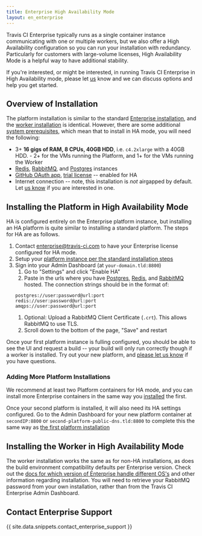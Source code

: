 ```yaml
---
title: Enterprise High Availability Mode
layout: en_enterprise
---
```


Travis CI Enterprise typically runs as a single container instance communicating with one or multiple workers, but we also offer a High Availability configuration so you can run your installation with redundancy. Particularly for customers with large-volume licenses, High Availability Mode is a helpful way to have additional stability. 

If you're interested, or might be interested, in running Travis CI Enterprise in High Availability mode, please let [us](mailto:enterprise@travis-cicom?subject:HA%20Mode) know and we can discuss options and help you get started. 

## Overview of Installation

The platform installation is similar to the standard [Enterprise installation](/user/enterprise/installation#setting-up-the-travis-ci-enterprise-platform), and the [worker installation](#Installing-the-Worker-in-High-Availability-Mode) is identical. However, there are some additional [system prerequisites](/user/enterprise/prerequisites/#high-availability-mode), which mean that to install in HA mode, you will need the following:

- 3+ **16 gigs of RAM, 8 CPUs, 40GB HDD**, i.e. `c4.2xlarge` with a 40GB HDD. - 2+ for the VMs running the Platform, and 1+ for the VMs running the Worker
- [Redis](https://redis.io/), [RabbitMQ](https://www.rabbitmq.com/), 
  and [Postgres](https://www.postgresql.org/) instances
- [GitHub OAuth app](/user/enterprise/prerequisites#oauth-app), [trial license](/user/enterprise/prerequisites#license) -- enabled for HA
- Internet connection -- note, this installation is *not* airgapped by default. Let [us know](mailto:enterprise@travis-ci.com) if you are interested in one. 

## Installing the Platform in High Availability Mode

HA is configured entirely on the Enterprise platform instance, but installing an HA platform is quite similar to installing a standard platform. The steps for HA are as follows. 

1. Contact [enterprise@travis-ci.com](mailto:enterprise@travis-ci.com?subject=HA%20Installation) to have your Enterprise license configured for HA mode. 
2. Setup your [platform instance per the standard installation steps](/user/enterprise/installation#setting-up-the-travis-ci-enterprise-platform)
3. Sign into your Admin Dashboard (at `your-domain.tld:8800`)
   1. Go to "Settings" and click "Enable HA"
   2. Paste in the urls where you have [Postgres](https://www.postgresql.org/), [Redis](https://redis.io/), and [RabbitMQ](https://www.rabbitmq.com/) hosted. The connection strings should be in the format of:
   ```
   postgres://user:password@url:port
   redis://user:password@url:port
   amqps://user:password@url:port
   ```
   1. Optional: Upload a RabbitMQ Client Certificate (`.crt`). This allows RabbitMQ to use TLS. 
   2. Scroll down to the bottom of the page, "Save" and restart

Once your first platform instance is fulling configured, you should be able to see the UI and request a build -- your build will only run correctly though if a worker is installed. Try out your new platform, and [please let us know](mailto:enterprise@travis-ci.com?subject=HA%20Troubleshooting) if you have questions. 

### Adding More Platform Installations

We recommend at least two Platform containers for HA mode, and you can install more Enterprise containers in the same way you [installed](/user/enterprise/installation#setting-up-the-travis-ci-enterprise-platform) the first. 

Once your second platform is installed, it will also need its HA settings configured. Go to the Admin Dashboard for your new platform container at `secondIP:8800` or `second-platform-public-dns.tld:8800` to complete this the same way as [the first platform installation](#Installing-the-PLatform-in-High-Availability-Mode)

## Installing the Worker in High Availability Mode

The worker installation works the same as for non-HA installations, as does the build environment compatibility defaults per Enterprise version. Check out the [docs for which version of Enterprise handle different OS's](/user/enterprise/installation#install-travis-ci-worker) and other information regarding installation. You will need to retrieve your RabbitMQ password from your own installation, rather than from the Travis CI Enterprise Admin Dashboard.

## Contact Enterprise Support

{{ site.data.snippets.contact_enterprise_support }}
